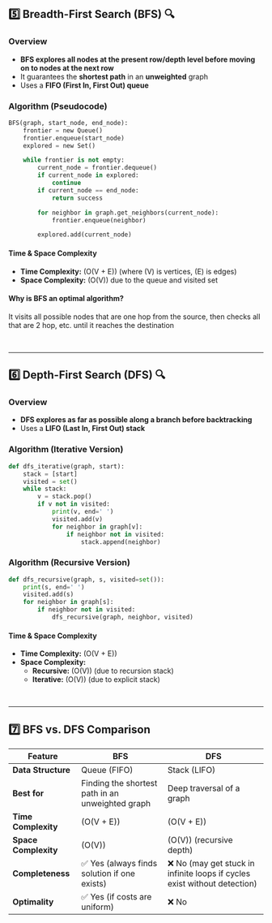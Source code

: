 

## 5️⃣ Breadth-First Search (BFS) 🔍
### **Overview**
- **BFS explores all nodes at the present row/depth level before moving on to nodes at the next row**
- It guarantees the **shortest path** in an **unweighted** graph
- Uses a **FIFO (First In, First Out) queue**

### **Algorithm (Pseudocode)**
```python
BFS(graph, start_node, end_node):
    frontier = new Queue()
    frontier.enqueue(start_node)
    explored = new Set()

    while frontier is not empty:
        current_node = frontier.dequeue()
        if current_node in explored:
            continue
        if current_node == end_node:
            return success

        for neighbor in graph.get_neighbors(current_node):
            frontier.enqueue(neighbor)

        explored.add(current_node)
```

#### **Time & Space Complexity**
- **Time Complexity:** \(O(V + E)\) (where \(V\) is vertices, \(E\) is edges)
- **Space Complexity:** \(O(V)\) due to the queue and visited set



#### **Why is BFS an optimal algorithm?**
It visits all possible nodes that are one hop from the source, then checks all that are 2 hop, etc. until it reaches the destination

<br>

---

## 6️⃣ Depth-First Search (DFS) 🔍
### **Overview**
- **DFS explores as far as possible along a branch before backtracking**
- Uses a **LIFO (Last In, First Out) stack**

### **Algorithm (Iterative Version)**
```python
def dfs_iterative(graph, start):
    stack = [start]
    visited = set()
    while stack:
        v = stack.pop()
        if v not in visited:
            print(v, end=' ')
            visited.add(v)
            for neighbor in graph[v]:
                if neighbor not in visited:
                    stack.append(neighbor)
```

### **Algorithm (Recursive Version)**
```python
def dfs_recursive(graph, s, visited=set()):
    print(s, end=' ')
    visited.add(s)
    for neighbor in graph[s]:
        if neighbor not in visited:
            dfs_recursive(graph, neighbor, visited)
```

#### **Time & Space Complexity**
- **Time Complexity:** \(O(V + E)\)  
- **Space Complexity:**
  - **Recursive:** \(O(V)\) (due to recursion stack)
  - **Iterative:** \(O(V)\) (due to explicit stack)
    
<br>

---

## 7️⃣ BFS vs. DFS Comparison 

| Feature | BFS | DFS |
|---------|----|----|
| **Data Structure** | Queue (FIFO) | Stack (LIFO) |
| **Best for** | Finding the shortest path in an unweighted graph | Deep traversal of a graph |
| **Time Complexity** | \(O(V + E)\) | \(O(V + E)\) |
| **Space Complexity** | \(O(V)\) | \(O(V)\) (recursive depth) |
| **Completeness** | ✅ Yes (always finds solution if one exists) | ❌ No (may get stuck in infinite loops if cycles exist without detection) |
| **Optimality** | ✅ Yes (if costs are uniform) | ❌ No |

